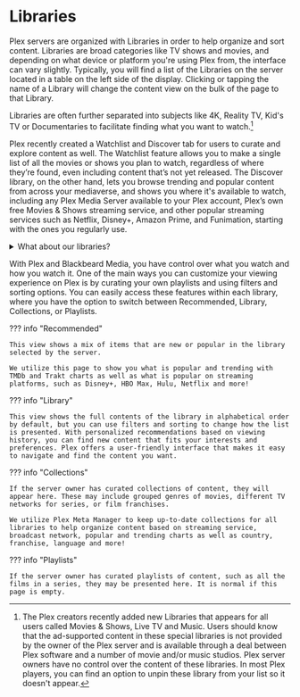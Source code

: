 # Libraries

Plex servers are organized with Libraries in order to help organize and sort content. Libraries are broad categories like TV shows and movies, and depending on what device or platform you're using Plex from, the interface can vary slightly. Typically, you will find a list of the Libraries on the server located in a table on the left side of the display. Clicking or tapping the name of a Library will change the content view on the bulk of the page to that Library.

Libraries are often further separated into subjects like 4K, Reality TV, Kid's TV or Documentaries to facilitate finding what you want to watch.[^1]

Plex recently created a Watchlist and Discover tab for users to curate and explore content as well. The Watchlist feature allows you to make a single list of all the movies or shows you plan to watch, regardless of where they’re found, even including content that’s not yet released. The Discover library, on the other hand, lets you browse trending and popular content from across your mediaverse, and shows you where it's available to watch, including any Plex Media Server available to your Plex account, Plex’s own free Movies & Shows streaming service, and other popular streaming services such as Netflix, Disney+, Amazon Prime, and Funimation, starting with the ones you regularly use.

 <details>
  <summary>What about our libraries?</summary>
  <br />
Our libraries are divided into multiple collections, which are split to help organize content and make it easier for you to discover and decide what you want to watch. Currently, we have 10 libraries, each offering a unique collection of content:<br />
<ul>
 <li><strong>Movies:</strong> This library includes a broad selection of popular movies across different genres and eras.</li>
 <li><strong>Movies - Anime:</strong> For fans of anime, this library features a vast collection of animated movies and TV shows.</li>
 <li><strong>Movies - Foreign:</strong> Discover movies from around the world with this library, which includes foreign-language films with English subtitles.</li>
 <li><strong>Movies - 4K:</strong> Get the ultimate viewing experience with this library of 4K movies, featuring stunning resolution and detail.</li>
 <li><strong>Movies - 4K DV:</strong> This library offers 4K movies with Dolby Vision, providing an even more immersive viewing experience.</li>
 <li><strong>TV:</strong> Find your favorite TV shows and binge-watch them with this library, which includes both classic and current TV series.</li>
 <li><strong>TV - Anime:</strong> Anime lovers will find a huge selection of animated TV shows in this library.</li>
 <li><strong>TV - 4K:</strong> Watch TV shows in stunning 4K resolution with this library, which includes popular series from different networks.</li>
 <li><strong>TV - 4K DV:</strong> Get an even more immersive viewing experience with this library of TV shows in 4K with Dolby Vision.</li>
 <li><strong>MasterClass:</strong> Learn new skills from the world's top experts with this library of educational videos.</li>
<br />
  We will soon be expanding our collection of libraries to include Movies - Concerts, Movies - Documentary, Movies - Sports, Movies - Stand-Up, TV - Documentary, TV - Family, and TV - Reality. Stay tuned for even more content to explore!
  </details>

With Plex and Blackbeard Media, you have control over what you watch and how you watch it. One of the main ways you can customize your viewing experience on Plex is by curating your own playlists and using filters and sorting options. You can easily access these features within each library, where you have the option to switch between Recommended, Library, Collections, or Playlists.

??? info "Recommended"

    This view shows a mix of items that are new or popular in the library selected by the server.
    
    We utilize this page to show you what is popular and trending with TMDb and Trakt charts as well as what is popular on streaming platforms, such as Disney+, HBO Max, Hulu, Netflix and more!

??? info "Library"

    This view shows the full contents of the library in alphabetical order by default, but you can use filters and sorting to change how the list is presented. With personalized recommendations based on viewing history, you can find new content that fits your interests and preferences. Plex offers a user-friendly interface that makes it easy to navigate and find the content you want.

??? info "Collections"

    If the server owner has curated collections of content, they will appear here. These may include grouped genres of movies, different TV networks for series, or film franchises.
    
    We utilize Plex Meta Manager to keep up-to-date collections for all libraries to help organize content based on streaming service, broadcast network, popular and trending charts as well as country, franchise, language and more! 

??? info "Playlists"

    If the server owner has curated playlists of content, such as all the films in a series, they may be presented here. It is normal if this page is empty.

 
[^1]: The Plex creators recently added new Libraries that appears for all users called Movies & Shows, Live TV and Music. Users should know that the ad-supported content in these special libraries is not provided by the owner of the Plex server and is available through a deal between Plex software and a number of movie and/or music studios. Plex server owners have no control over the content of these libraries. In most Plex players, you can find an option to unpin these library from your list so it doesn't appear.
